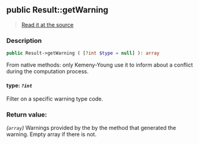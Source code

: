 ## public Result::getWarning

> [Read it at the source](https://github.com/julien-boudry/Condorcet/blob/master/src/Result.php#L280)

### Description    

```php
public Result->getWarning ( [?int $type = null] ): array
```

From native methods: only Kemeny-Young use it to inform about a conflict during the computation process.
    

#### **type:** *`?int`*   
Filter on a specific warning type code.    


### Return value:   

*(`array`)* Warnings provided by the by the method that generated the warning. Empty array if there is not.

